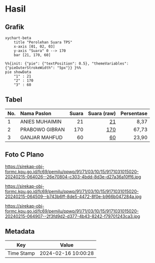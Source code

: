 # Hasil

## Grafik

```mermaid
xychart-beta
    title "Perolehan Suara TPS"
    x-axis [01, 02, 03]
    y-axis "Suara" 0 --> 170
    bar [21, 170, 60]
```

```mermaid
%%{init: {"pie": {"textPosition": 0.5}, "themeVariables": {"pieOuterStrokeWidth": "5px"}} }%%
pie showData
    "1" : 21
    "2" : 170
    "3" : 60
```

## Tabel

| No. | Nama Paslon    | Suara | Suara (raw) | Persentase |
|:--- |:-------------- | -----:| -----------:| ----------:|
| 1   | ANIES MUHAIMIN | 21    | [21][p-1]   | 8,37       |
| 2   | PRABOWO GIBRAN | 170   | [170][p-2]  | 67,73      |
| 3   | GANJAR MAHFUD  | 60    | [60][p-3]   | 23,90      |


[p-1]: https://github.com/gigit-pemilu/pemilu-2024-91-papua/blob/main/pilpres/hitung-suara/sub/91-papua/sub/71-kota-jayapura/sub/03-abepura/sub/1015-wahno/sub/020-tps/sub/paslon-1.txt
[p-2]: https://github.com/gigit-pemilu/pemilu-2024-91-papua/blob/main/pilpres/hitung-suara/sub/91-papua/sub/71-kota-jayapura/sub/03-abepura/sub/1015-wahno/sub/020-tps/sub/paslon-2.txt
[p-3]: https://github.com/gigit-pemilu/pemilu-2024-91-papua/blob/main/pilpres/hitung-suara/sub/91-papua/sub/71-kota-jayapura/sub/03-abepura/sub/1015-wahno/sub/020-tps/sub/paslon-3.txt

## Foto C Plano

https://sirekap-obj-formc.kpu.go.id/fc69/pemilu/ppwp/91/71/03/10/15/9171031015020-20240215-064026--26e70804-c303-4bdd-8d3e-d27a36a10ff6.jpg

https://sirekap-obj-formc.kpu.go.id/fc69/pemilu/ppwp/91/71/03/10/15/9171031015020-20240215-064509--b743b6ff-8de5-4472-8f0e-b966b047284a.jpg

https://sirekap-obj-formc.kpu.go.id/fc69/pemilu/ppwp/91/71/03/10/15/9171031015020-20240215-064907--2f3fd9d2-d377-4b43-8242-f79701243ca3.jpg


## Metadata

| Key        | Value               |
| ---------- | ------------------- |
| Time Stamp | 2024-02-16 10:00:28 |



